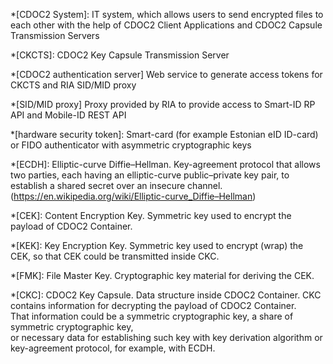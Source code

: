 <!--- This file contains acronyms, which will be highlighted and provided with a tooltip in the built HTML -->

*[CDOC2 System]: IT system, which allows users to send encrypted files to each other with the help of CDOC2 Client Applications and CDOC2 Capsule Transmission Servers

*[CKCTS]: CDOC2 Key Capsule Transmission Server

*[CDOC2 authentication server] Web service to generate access tokens for CKCTS and RIA SID/MID proxy

*[SID/MID proxy] Proxy provided by RIA to provide access to Smart-ID RP API and Mobile-ID REST API

*[hardware security token]: Smart-card (for example Estonian eID ID-card) or FIDO authenticator with asymmetric cryptographic keys

*[ECDH]: Elliptic-curve Diffie–Hellman. Key-agreement protocol that allows two parties, each having an elliptic-curve public–private key pair, to establish a shared secret over an insecure channel. (<https://en.wikipedia.org/wiki/Elliptic-curve_Diffie–Hellman>)

<!--- acronyms about various keys -->

*[CEK]: Content Encryption Key. Symmetric key used to encrypt the payload of CDOC2 Container.

*[KEK]: Key Encryption Key. Symmetric key used to encrypt (wrap) the CEK, so that CEK could be transmitted inside CKC.

*[FMK]: File Master Key. Cryptographic key material for deriving the CEK.

*[CKC]: CDOC2 Key Capsule. Data structure inside CDOC2 Container. CKC contains information for decrypting the payload of CDOC2 Container. <br/> That information could be a symmetric cryptographic key, a share of symmetric cryptographic key, <br/> or necessary data for establishing such key with key derivation algorithm or key-agreement protocol, for example, with ECDH.

